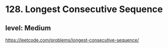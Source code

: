 # 128. Longest Consecutive Sequence
## level: Medium

https://leetcode.com/problems/longest-consecutive-sequence/
